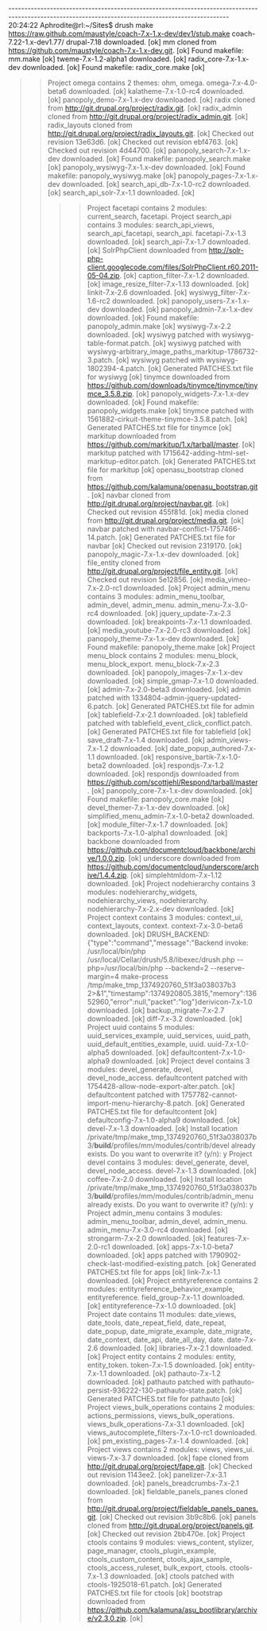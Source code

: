 --------------------------------------------------------------------------------------------------------------------------------------------------- 20:24:22
Aphrodite@rl:~/Sites$ drush make https://raw.github.com/maustyle/coach-7.x-1.x-dev/dev1/stub.make coach-7.22-1.x-dev1.77/
drupal-7.18 downloaded.                                                                                                                          [ok]
mm cloned from https://github.com/maustyle/coach-7.x-1.x-dev.git.                                                                                [ok]
Found makefile: mm.make                                                                                                                          [ok]
tweme-7.x-1.2-alpha1 downloaded.                                                                                                                 [ok]
radix_core-7.x-1.x-dev downloaded.                                                                                                               [ok]
Found makefile: radix_core.make                                                                                                                  [ok]
 >> Project omega contains 2 themes: ohm, omega.
omega-7.x-4.0-beta6 downloaded.                                                                                                                  [ok]
kalatheme-7.x-1.0-rc4 downloaded.                                                                                                                [ok]
panopoly_demo-7.x-1.x-dev downloaded.                                                                                                            [ok]
radix cloned from http://git.drupal.org/project/radix.git.                                                                                       [ok]
radix_admin cloned from http://git.drupal.org/project/radix_admin.git.                                                                           [ok]
radix_layouts cloned from http://git.drupal.org/project/radix_layouts.git.                                                                       [ok]
Checked out revision 13e63d6.                                                                                                                    [ok]
Checked out revision ebf4763.                                                                                                                    [ok]
Checked out revision 4d44700.                                                                                                                    [ok]
panopoly_search-7.x-1.x-dev downloaded.                                                                                                          [ok]
Found makefile: panopoly_search.make                                                                                                             [ok]
panopoly_wysiwyg-7.x-1.x-dev downloaded.                                                                                                         [ok]
Found makefile: panopoly_wysiwyg.make                                                                                                            [ok]
panopoly_pages-7.x-1.x-dev downloaded.                                                                                                           [ok]
search_api_db-7.x-1.0-rc2 downloaded.                                                                                                            [ok]
search_api_solr-7.x-1.1 downloaded.                                                                                                              [ok]
 >>  >> Project facetapi contains 2 modules: current_search, facetapi.
 >>  >> Project search_api contains 3 modules: search_api_views, search_api_facetapi, search_api.
facetapi-7.x-1.3 downloaded.                                                                                                                     [ok]
search_api-7.x-1.7 downloaded.                                                                                                                   [ok]
SolrPhpClient downloaded from http://solr-php-client.googlecode.com/files/SolrPhpClient.r60.2011-05-04.zip.                                      [ok]
caption_filter-7.x-1.2 downloaded.                                                                                                               [ok]
image_resize_filter-7.x-1.13 downloaded.                                                                                                         [ok]
linkit-7.x-2.6 downloaded.                                                                                                                       [ok]
wysiwyg_filter-7.x-1.6-rc2 downloaded.                                                                                                           [ok]
panopoly_users-7.x-1.x-dev downloaded.                                                                                                           [ok]
panopoly_admin-7.x-1.x-dev downloaded.                                                                                                           [ok]
Found makefile: panopoly_admin.make                                                                                                              [ok]
wysiwyg-7.x-2.2 downloaded.                                                                                                                      [ok]
wysiwyg patched with wysiwyg-table-format.patch.                                                                                                 [ok]
wysiwyg patched with wysiwyg-arbitrary_image_paths_markitup-1786732-3.patch.                                                                     [ok]
wysiwyg patched with wysiwyg-1802394-4.patch.                                                                                                    [ok]
Generated PATCHES.txt file for wysiwyg                                                                                                           [ok]
tinymce downloaded from https://github.com/downloads/tinymce/tinymce/tinymce_3.5.8.zip.                                                          [ok]
panopoly_widgets-7.x-1.x-dev downloaded.                                                                                                         [ok]
Found makefile: panopoly_widgets.make                                                                                                            [ok]
tinymce patched with 1561882-cirkuit-theme-tinymce-3.5.8.patch.                                                                                  [ok]
Generated PATCHES.txt file for tinymce                                                                                                           [ok]
markitup downloaded from https://github.com/markitup/1.x/tarball/master.                                                                         [ok]
markitup patched with 1715642-adding-html-set-markitup-editor.patch.                                                                             [ok]
Generated PATCHES.txt file for markitup                                                                                                          [ok]
openasu_bootstrap cloned from https://github.com/kalamuna/openasu_bootstrap.git.                                                                 [ok]
navbar cloned from http://git.drupal.org/project/navbar.git.                                                                                     [ok]
Checked out revision 455f81d.                                                                                                                    [ok]
media cloned from http://git.drupal.org/project/media.git.                                                                                       [ok]
navbar patched with navbar-conflict-1757466-14.patch.                                                                                            [ok]
Generated PATCHES.txt file for navbar                                                                                                            [ok]
Checked out revision 2319170.                                                                                                                    [ok]
panopoly_magic-7.x-1.x-dev downloaded.                                                                                                           [ok]
file_entity cloned from http://git.drupal.org/project/file_entity.git.                                                                           [ok]
Checked out revision 5e12856.                                                                                                                    [ok]
media_vimeo-7.x-2.0-rc1 downloaded.                                                                                                              [ok]
 >> >> Project admin_menu contains 3 modules: admin_menu_toolbar, admin_devel, admin_menu.
admin_menu-7.x-3.0-rc4 downloaded.                                                                                                               [ok]
jquery_update-7.x-2.3 downloaded.                                                                                                                [ok]
breakpoints-7.x-1.1 downloaded.                                                                                                                  [ok]
media_youtube-7.x-2.0-rc3 downloaded.                                                                                                            [ok]
panopoly_theme-7.x-1.x-dev downloaded.                                                                                                           [ok]
Found makefile: panopoly_theme.make                                                                                                              [ok]
 >>  >> Project menu_block contains 2 modules: menu_block, menu_block_export.
menu_block-7.x-2.3 downloaded.                                                                                                                   [ok]
panopoly_images-7.x-1.x-dev downloaded.                                                                                                          [ok]
simple_gmap-7.x-1.0 downloaded.                                                                                                                  [ok]
admin-7.x-2.0-beta3 downloaded.                                                                                                                  [ok]
admin patched with 1334804-admin-jquery-updated-6.patch.                                                                                         [ok]
Generated PATCHES.txt file for admin                                                                                                             [ok]
tablefield-7.x-2.1 downloaded.                                                                                                                   [ok]
tablefield patched with tablefield_event_click_conflict.patch.                                                                                   [ok]
Generated PATCHES.txt file for tablefield                                                                                                        [ok]
save_draft-7.x-1.4 downloaded.                                                                                                                   [ok]
admin_views-7.x-1.2 downloaded.                                                                                                                  [ok]
date_popup_authored-7.x-1.1 downloaded.                                                                                                          [ok]
responsive_bartik-7.x-1.0-beta2 downloaded.                                                                                                      [ok]
respondjs-7.x-1.2 downloaded.                                                                                                                    [ok]
respondjs downloaded from https://github.com/scottjehl/Respond/tarball/master.                                                                   [ok]
panopoly_core-7.x-1.x-dev downloaded.                                                                                                            [ok]
Found makefile: panopoly_core.make                                                                                                               [ok]
devel_themer-7.x-1.x-dev downloaded.                                                                                                             [ok]
simplified_menu_admin-7.x-1.0-beta2 downloaded.                                                                                                  [ok]
module_filter-7.x-1.7 downloaded.                                                                                                                [ok]
backports-7.x-1.0-alpha1 downloaded.                                                                                                             [ok]
backbone downloaded from https://github.com/documentcloud/backbone/archive/1.0.0.zip.                                                            [ok]
underscore downloaded from https://github.com/documentcloud/underscore/archive/1.4.4.zip.                                                        [ok]
simplehtmldom-7.x-1.12 downloaded.                                                                                                               [ok]
 >> Project nodehierarchy contains 3 modules: nodehierarchy_widgets, nodehierarchy_views, nodehierarchy.
nodehierarchy-7.x-2.x-dev downloaded.                                                                                                            [ok]
 >> Project context contains 3 modules: context_ui, context_layouts, context.
context-7.x-3.0-beta6 downloaded.                                                                                                                [ok]
DRUSH_BACKEND:{"type":"command","message":"Backend invoke: \/usr\/local\/bin\/php \/usr\/local\/Cellar\/drush\/5.8\/libexec\/drush.php --php=\/usr\/local\/bin\/php  --backend=2 --reserve-margin=4  make-process \/tmp\/make_tmp_1374920760_51f3a038037b3 2>&1","timestamp":1374920805.3815,"memory":13652960,"error":null,"packet":"log"}derivicon-7.x-1.0 downloaded.                                                                                                                    [ok]
backup_migrate-7.x-2.7 downloaded.                                                                                                               [ok]
diff-7.x-3.2 downloaded.                                                                                                                         [ok]
 >>  >> Project uuid contains 5 modules: uuid_services_example, uuid_services, uuid_path, uuid_default_entities_example, uuid.
uuid-7.x-1.0-alpha5 downloaded.                                                                                                                  [ok]
defaultcontent-7.x-1.0-alpha9 downloaded.                                                                                                        [ok]
 >>  >> Project devel contains 3 modules: devel_generate, devel, devel_node_access.
defaultcontent patched with 1754428-allow-node-export-alter.patch.                                                                               [ok]
defaultcontent patched with 1757782-cannot-import-menu-hierarchy-8.patch.                                                                        [ok]
Generated PATCHES.txt file for defaultcontent                                                                                                    [ok]
defaultconfig-7.x-1.0-alpha9 downloaded.                                                                                                         [ok]
devel-7.x-1.3 downloaded.                                                                                                                        [ok]
 >> Install location /private/tmp/make_tmp_1374920760_51f3a038037b3/__build__/profiles/mm/modules/contrib/devel already exists. Do you want to overwrite it? (y/n):
 >> y
 >> Project devel contains 3 modules: devel_generate, devel, devel_node_access.
devel-7.x-1.3 downloaded.                                                                                                                        [ok]
coffee-7.x-2.0 downloaded.                                                                                                                       [ok]
 >> Install location /private/tmp/make_tmp_1374920760_51f3a038037b3/__build__/profiles/mm/modules/contrib/admin_menu already exists. Do you want to overwrite it? (y/n):
 >> y
 >> Project admin_menu contains 3 modules: admin_menu_toolbar, admin_devel, admin_menu.
admin_menu-7.x-3.0-rc4 downloaded.                                                                                                               [ok]
strongarm-7.x-2.0 downloaded.                                                                                                                    [ok]
features-7.x-2.0-rc1 downloaded.                                                                                                                 [ok]
apps-7.x-1.0-beta7 downloaded.                                                                                                                   [ok]
apps patched with 1790902-check-last-modified-existing.patch.                                                                                    [ok]
Generated PATCHES.txt file for apps                                                                                                              [ok]
link-7.x-1.1 downloaded.                                                                                                                         [ok]
 >>  >> Project entityreference contains 2 modules: entityreference_behavior_example, entityreference.
field_group-7.x-1.1 downloaded.                                                                                                                  [ok]
entityreference-7.x-1.0 downloaded.                                                                                                              [ok]
 >>  >> Project date contains 11 modules: date_views, date_tools, date_repeat_field, date_repeat, date_popup, date_migrate_example, date_migrate, date_context, date_api, date_all_day, date.
date-7.x-2.6 downloaded.                                                                                                                         [ok]
libraries-7.x-2.1 downloaded.                                                                                                                    [ok]
 >>  >> Project entity contains 2 modules: entity, entity_token.
token-7.x-1.5 downloaded.                                                                                                                        [ok]
entity-7.x-1.1 downloaded.                                                                                                                       [ok]
pathauto-7.x-1.2 downloaded.                                                                                                                     [ok]
pathauto patched with pathauto-persist-936222-130-pathauto-state.patch.                                                                          [ok]
Generated PATCHES.txt file for pathauto                                                                                                          [ok]
 >> >> Project views_bulk_operations contains 2 modules: actions_permissions, views_bulk_operations.
views_bulk_operations-7.x-3.1 downloaded.                                                                                                        [ok]
views_autocomplete_filters-7.x-1.0-rc1 downloaded.                                                                                               [ok]
pm_existing_pages-7.x-1.4 downloaded.                                                                                                            [ok]
 >>  >> Project views contains 2 modules: views, views_ui.
views-7.x-3.7 downloaded.                                                                                                                        [ok]
fape cloned from http://git.drupal.org/project/fape.git.                                                                                         [ok]
Checked out revision 1143ee2.                                                                                                                    [ok]
panelizer-7.x-3.1 downloaded.                                                                                                                    [ok]
panels_breadcrumbs-7.x-2.1 downloaded.                                                                                                           [ok]
fieldable_panels_panes cloned from http://git.drupal.org/project/fieldable_panels_panes.git.                                                     [ok]
Checked out revision 3b9c8b6.                                                                                                                    [ok]
panels cloned from http://git.drupal.org/project/panels.git.                                                                                     [ok]
Checked out revision 2bb470e.                                                                                                                    [ok]
 >>  >> Project ctools contains 9 modules: views_content, stylizer, page_manager, ctools_plugin_example, ctools_custom_content, ctools_ajax_sample, ctools_access_ruleset, bulk_export, ctools.
ctools-7.x-1.3 downloaded.                                                                                                                       [ok]
ctools patched with ctools-1925018-61.patch.                                                                                                     [ok]
Generated PATCHES.txt file for ctools                                                                                                            [ok]
bootstrap downloaded from https://github.com/kalamuna/asu_bootlibrary/archive/v2.3.0.zip.                                                        [ok]
